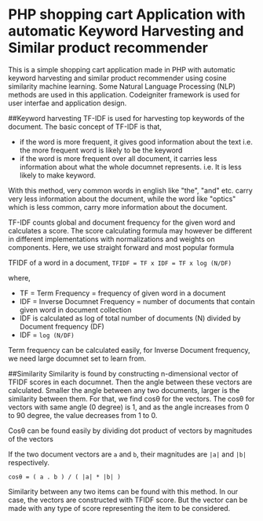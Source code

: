 # PHP shopping cart Application with automatic Keyword Harvesting and Similar product recommender
This is a simple shopping cart application made in PHP with automatic keyword harvesting and similar product recommender using cosine similarity machine learning. Some Natural Language Processing (NLP) methods are used in this application. Codeigniter framework is used for user interfae and application design.

##Keyword harvesting
TF-IDF is used for harvesting top keywords of the document. The basic concept of TF-IDF is that, 

 - if the word is more frequent, it gives good information about the text i.e. the more frequent word is likely to be the keyword
 - if the word is more frequent over all document, it carries less information about what the whole documnet represents. i.e. It is less likely to make keyword.

 With this method, very common words in english like "the", "and" etc. carry very less information about the document, while the word like "optics" which is less common, carry more information about the document.


TF-IDF counts global and document frequency for the given word and calculates a score. The score calculating formula may however be different in different implementations with normalizations and weights on components. Here, we use straight forward and most popular formula

TFIDF of a word in a document, `TFIDF = TF x IDF = TF x log (N/DF)`

where,
 - TF = Term Frequency = frequency of given word in a document
 - IDF = Inverse Documnet Frequency = number of documents that contain given word in document collection
 - IDF is calculated as log of total number of documents (N) divided by Document frequency (DF)
 - IDF = `log (N/DF)`

Term frequency can be calculated easily, for Inverse Document frequency, we need large documnet set to learn from. 

##Similarity
Similarity is found by constructing n-dimensional vector of TFIDF scores in each documnet. Then the angle between these vectors are calculated. Smaller the angle between any two documents, larger is the similarity between them. For that, we find cosθ for the vectors. The cosθ for vectors with same angle (0 degree) is 1, and as the angle increases from 0 to 90 degree, the value decreases from 1 to 0. 

Cosθ can be found easily by dividing dot product of vectors by magnitudes of the vectors

If the two document vectors are `a` and `b`, their magnitudes are `|a|` and `|b|` respectively.

`cosθ = ( a . b ) / ( |a| * |b| )`

Similarity between any two items can be found with this method. In our case, the vectors are constructed with TFIDF score. But the vector can be made with any type of score representing the item to be considered.

